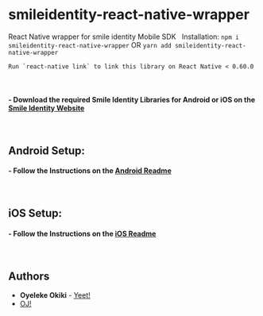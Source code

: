 # smileidentity-react-native-wrapper
React Native wrapper for smile identity Mobile SDK
&nbsp;
Installation:
`npm i smileidentity-react-native-wrapper` OR `yarn add smileidentity-react-native-wrapper`
```
Run `react-native link` to link this library on React Native < 0.60.0
```
&nbsp;
#### -  Download the required Smile Identity Libraries for Android or iOS on the [Smile Identity Website](https://test-smileid.herokuapp.com/sdk)
&nbsp;
## Android Setup:
#### -  Follow the Instructions on the [Android Readme](https://github.com/PiggyTech/smileidentity-react-native-wrapper/tree/master/android)
&nbsp;
## iOS Setup:
#### -  Follow the Instructions on the [iOS Readme](https://github.com/PiggyTech/smileidentity-react-native-wrapper/tree/master/ios)
&nbsp;
## Authors

* **Oyeleke Okiki** - [Yeet!](http://oyelekeokiki.com)
* [OJ!](mailto:oj@piggyvest.com)

